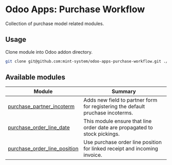 # Odoo Apps: Purchase Workflow

Collection of purchase model related modules.

## Usage

Clone module into Odoo addon directory.

```bash
git clone git@github.com:mint-system/odoo-apps-purchase-workflow.git ./addons/purchase_workflow
```

## Available modules

| Module                                                        | Summary                                                                        |
| ------------------------------------------------------------- | ------------------------------------------------------------------------------ |
| [purchase_partner_incoterm](purchase_partner_incoterm/)       | Adds new field to partner form for registering the default pruchase incoterms. |
| [purchase_order_line_date](purchase_order_line_date/)         | This module ensure that line order date are propagated to stock pickings.      |
| [purchase_order_line_position](purchase_order_line_position/) | Use purchase order line position for linked receipt and incoming invoice.      |

